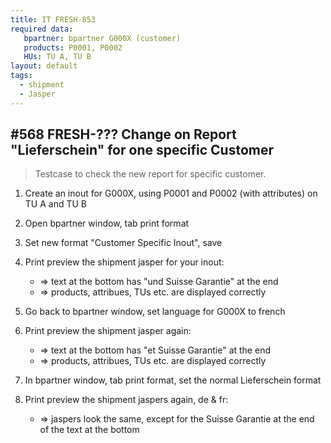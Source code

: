 ```yaml
---
title: IT FRESH-853
required data:
   bpartner: bpartner G000X (customer)
   products: P0001, P0002
   HUs: TU A, TU B
layout: default
tags:
  - shipment
  - Jasper
---
```

## #568 FRESH-??? Change on Report "Lieferschein" for one specific Customer

> Testcase to check the new report for specific customer.

1. Create an inout for G000X, using P0001 and P0002 (with attributes) on TU A and TU B

1. Open bpartner window, tab print format

1. Set new format "Customer Specific Inout", save

1. Print preview the shipment jasper for your inout:
	* => text at the bottom has "und Suisse Garantie" at the end
	* => products, attribues, TUs etc. are displayed correctly
	
1. Go back to bpartner window, set language for G000X to french

1. Print preview the shipment jasper again:
	* => text at the bottom has "et Suisse Garantie" at the end
	* => products, attribues, TUs etc. are displayed correctly
	
1. In bpartner window, tab print format, set the normal Lieferschein format

1. Print preview the shipment jaspers again, de & fr:
	* => jaspers look the same, except for the Suisse Garantie at the end of the text at the bottom
